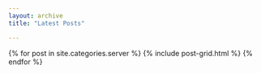 ```yaml
---
layout: archive
title: "Latest Posts"

---
```


<div class="tiles">
{% for post in site.categories.server %}
	{% include post-grid.html %}
{% endfor %}
</div><!-- /.tiles -->
